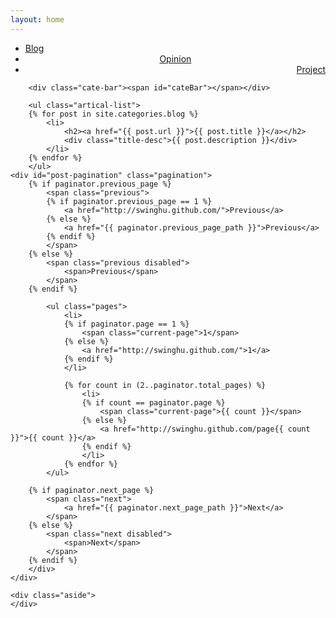 ```yaml
---
layout: home
---
```


<div class="index-content blog">
    <div class="section">
        <ul class="artical-cate">
            <li class="on"><a href="/"><span>Blog</span></a></li>
            <li style="text-align:center"><a href="/opinion"><span>Opinion</span></a></li>
            <li style="text-align:right"><a href="/project"><span>Project</span></a></li>
        </ul>

        <div class="cate-bar"><span id="cateBar"></span></div>

        <ul class="artical-list">
        {% for post in site.categories.blog %}
            <li>
                <h2><a href="{{ post.url }}">{{ post.title }}</a></h2>
                <div class="title-desc">{{ post.description }}</div>
            </li>
        {% endfor %}
        </ul>
	<div id="post-pagination" class="pagination">
		{% if paginator.previous_page %}
			<span class="previous">
			{% if paginator.previous_page == 1 %}
				<a href="http://swinghu.github.com/">Previous</a>
			{% else %}
				<a href="{{ paginator.previous_page_path }}">Previous</a>
			{% endif %}
			</span>
		{% else %}
			<span class="previous disabled">
				<span>Previous</span>
			</span>
		{% endif %}

			<ul class="pages">
				<li>
				{% if paginator.page == 1 %}
					<span class="current-page">1</span>
				{% else %}
					<a href="http://swinghu.github.com/">1</a>
				{% endif %}
				</li>

				{% for count in (2..paginator.total_pages) %}
					<li>
					{% if count == paginator.page %}
						<span class="current-page">{{ count }}</span>
					{% else %}
						<a href="http://swinghu.github.com/page{{ count }}">{{ count }}</a>
					{% endif %}
					</li>
				{% endfor %}
			</ul>

		{% if paginator.next_page %}
			<span class="next">
				<a href="{{ paginator.next_page_path }}">Next</a>
			</span>
		{% else %}
			<span class="next disabled">
				<span>Next</span>
			</span>
		{% endif %}
		</div>
    </div>
	
    <div class="aside">
    </div>
</div>
